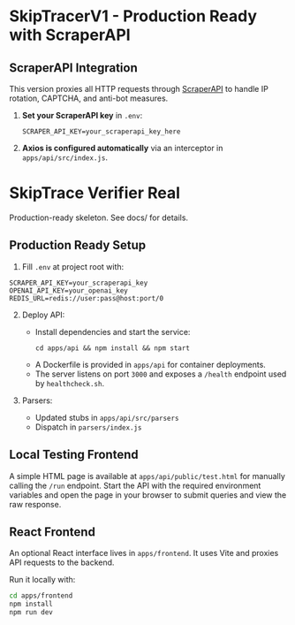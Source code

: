 # SkipTracerV1 - Production Ready with ScraperAPI

## ScraperAPI Integration

This version proxies all HTTP requests through [ScraperAPI](https://www.scraperapi.com) to handle IP rotation, CAPTCHA, and anti-bot measures.

1. **Set your ScraperAPI key** in `.env`:
   ```
   SCRAPER_API_KEY=your_scraperapi_key_here
   ```

2. **Axios is configured automatically** via an interceptor in `apps/api/src/index.js`.



# SkipTrace Verifier Real

Production-ready skeleton. See docs/ for details.

## Production Ready Setup

1. Fill `.env` at project root with:
```
SCRAPER_API_KEY=your_scraperapi_key
OPENAI_API_KEY=your_openai_key
REDIS_URL=redis://user:pass@host:port/0
```

2. Deploy API:
   - Install dependencies and start the service:
     ```
     cd apps/api && npm install && npm start
     ```
   - A Dockerfile is provided in `apps/api` for container deployments.
   - The server listens on port `3000` and exposes a `/health` endpoint used by
     `healthcheck.sh`.

3. Parsers:
   - Updated stubs in `apps/api/src/parsers`
   - Dispatch in `parsers/index.js`

## Local Testing Frontend
A simple HTML page is available at `apps/api/public/test.html` for manually calling the `/run` endpoint. Start the API with the required environment variables and open the page in your browser to submit queries and view the raw response.

## React Frontend
An optional React interface lives in `apps/frontend`. It uses Vite and proxies API requests to the backend.

Run it locally with:

```bash
cd apps/frontend
npm install
npm run dev
```
